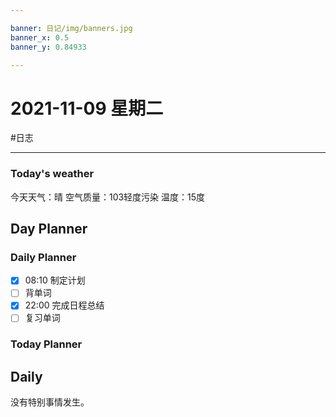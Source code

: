 ```yaml
---

banner: 日记/img/banners.jpg
banner_x: 0.5
banner_y: 0.84933

---
```

# 2021-11-09 星期二
#日志 

---

### Today's weather
今天天气：晴
空气质量：103轻度污染
温度：15度
## Day Planner

### Daily Planner
- [x] 08:10 制定计划
- [ ] 背单词
- [x] 22:00 完成日程总结
- [ ] 复习单词

### Today Planner

## Daily
没有特别事情发生。


